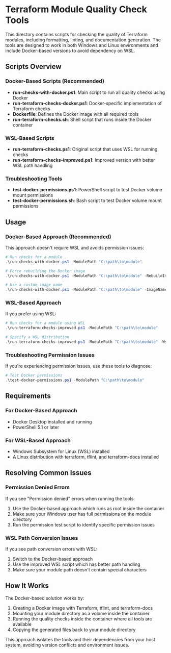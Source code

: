 # Terraform Module Quality Check Tools

This directory contains scripts for checking the quality of Terraform modules, including formatting, linting, and documentation generation. The tools are designed to work in both Windows and Linux environments and include Docker-based versions to avoid dependency on WSL.

## Scripts Overview

### Docker-Based Scripts (Recommended)

- **run-checks-with-docker.ps1**: Main script to run all quality checks using Docker
- **run-terraform-checks-docker.ps1**: Docker-specific implementation of Terraform checks
- **Dockerfile**: Defines the Docker image with all required tools
- **run-terraform-checks.sh**: Shell script that runs inside the Docker container

### WSL-Based Scripts

- **run-terraform-checks.ps1**: Original script that uses WSL for running checks
- **run-terraform-checks-improved.ps1**: Improved version with better WSL path handling

### Troubleshooting Tools

- **test-docker-permissions.ps1**: PowerShell script to test Docker volume mount permissions
- **test-docker-permissions.sh**: Bash script to test Docker volume mount permissions

## Usage

### Docker-Based Approach (Recommended)

This approach doesn't require WSL and avoids permission issues:

```powershell
# Run checks for a module
.\run-checks-with-docker.ps1 -ModulePath "C:\path\to\module"

# Force rebuilding the Docker image
.\run-checks-with-docker.ps1 -ModulePath "C:\path\to\module" -RebuildImage

# Use a custom image name
.\run-checks-with-docker.ps1 -ModulePath "C:\path\to\module" -ImageName "my-terraform-checks"
```

### WSL-Based Approach

If you prefer using WSL:

```powershell
# Run checks for a module using WSL
.\run-terraform-checks-improved.ps1 -ModulePath "C:\path\to\module"

# Specify a WSL distribution
.\run-terraform-checks-improved.ps1 -ModulePath "C:\path\to\module" -WslDistribution "Ubuntu-20.04"
```

### Troubleshooting Permission Issues

If you're experiencing permission issues, use these tools to diagnose:

```powershell
# Test Docker permissions
.\test-docker-permissions.ps1 -ModulePath "C:\path\to\module"
```

## Requirements

### For Docker-Based Approach
- Docker Desktop installed and running
- PowerShell 5.1 or later

### For WSL-Based Approach
- Windows Subsystem for Linux (WSL) installed
- A Linux distribution with terraform, tflint, and terraform-docs installed

## Resolving Common Issues

### Permission Denied Errors

If you see "Permission denied" errors when running the tools:

1. Use the Docker-based approach which runs as root inside the container
2. Make sure your Windows user has full permissions on the module directory
3. Run the permission test script to identify specific permission issues

### WSL Path Conversion Issues

If you see path conversion errors with WSL:

1. Switch to the Docker-based approach
2. Use the improved WSL script which has better path handling
3. Make sure your module path doesn't contain special characters

## How It Works

The Docker-based solution works by:

1. Creating a Docker image with Terraform, tflint, and terraform-docs
2. Mounting your module directory as a volume inside the container
3. Running the quality checks inside the container where all tools are available
4. Copying the generated files back to your module directory

This approach isolates the tools and their dependencies from your host system, avoiding version conflicts and environment issues.
